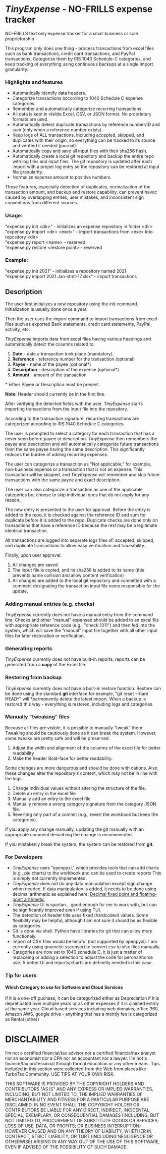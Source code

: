 # *TinyExpense* - NO-FRILLS expense tracker

NO-FRILLS text only expense tracker for a small business or sole proprietorship

This program only does one thing - process transactions from excel files
such as bank transactions, credit card transactions, and PayPal transactions,
Categorize them by IRS 1040 Schedule-C categories, and keep tracking of everything 
using continuous backups at a single import granularity.


### Highlights and features
- Automatically identify data headers.
- Categorize transactions according to 1040 Schedule C expense categories.
- Remember and automatically categorize recurring transactions.
- All data is kept in visible Excel, CSV, or JSON format. No proprietary formats are used.
- Automatically detect duplicate transactions by reference number/ID and sum (only when a reference number exists)
- Keep logs of ALL transactions, including accepted, skipped, and duplicates with their origin, so everything can be tracked to its source and verified if needed (journal).
- Automatically copy and save all input files with their sha256 hash.
- Automatically create a local git repository and backup the entire repo with log files and input files. The git repository is updated after each import with a proper log entry so the repository can be restored at input file granularity.
- Normalize expense amount to positive numbers.

These features, especially detection of duplicates, normalization of the transaction amount, and backup and restore capability, can prevent havoc caused by overlapping entries, user mistakes, and inconsistent sign conventions from different sources.


### Usage:
"expense.py init \<dir\>"               - initializes an expense repository in folder \<dir\>\
        "expense.py import \<dir\> \<exel\>"    - import transactions from \<exe\> into repository \<dir\>\
        "expense.py report \<name\>             - reserved\
        "expense.py restore \<restore point\>   - reserved

### Example:
"expense.py init 2021"                      - initializes a repository named 2021\
         "expense.py import 2021 Jan-stmt-17.xlsx"   - import transactions

## Description
The user first initializes a new repository using the *init* command. Initialization is usually done once a year.

Then the user uses the *import* command to import transactions from excel files such as exported Bank statements, credit card statements, PayPal activity, etc.

*TinyExpense* imports data from excel files having various headings and automatically detect the columns related to:
1. **Date**  - date a transaction took place (mandatory).
2. **Reference** - reference number for the transaction (optional)
3. **Payee** - name of the payee (optional*)
4. **Description** - description of the expense (optional*)
5. **Amount** - amount of the transaction

\* Either Payee or Description must be present.

**Note:** Header should currently be in the first line. 

After verifying the detected fields with the user, *TinyExpense* starts importing transactions from the input file into the repository.

According to the transaction signature, recurring transactions are categorized according to IRS 1040 Schedule C categories.

The user is prompted to select a category for each transaction that has a never seen before payee or description. *TinyExpense* then remembers the payee and description and will automatically categorize future transactions from the same payee having the same description. This significantly reduces the burden of adding recurring expenses.

The user can categorize a transaction as "Not applicable," for example, non-business expense or a transaction that is not an expense. This transaction will be skipped, and *TinyExpense* will remember and skip future transactions with the same payee and exact description.

The user can also categorize a transaction as one of the applicable categories but choose to skip individual ones that do not apply for any reason.

The new entry is presented to the user for approval. Before the entry is added to the repo, it is checked against the reference ID and sum for duplicate before it is added to the repo. Duplicate checks are done only on transactions that have a reference ID because the rest
may be a legitimate identical transaction.

All transactions are logged into separate logs files of: accepted, skipped, and duplicate transactions to allow easy verification and traceability.

Finally, upon user approval:
1. All changes are saved.
2. The input file is copied, and its sha256 is added to its name (this prevents name collision and allow content verification)
3. All changes are added to the local git repository and committed with a comment designating the transaction input file name responsible for the update.

### Adding manual entries (e.g. checks)
*TinyExpense* currently does not have a manual entry from the command line. Checks and other "manual" expensed should be added to an excel file with appropriate reference code (e.g., "check:1011") and then fed into the system, which will save the "manual" input file together with all other input files for later restoration or verification.

### Generating reports
*TinyExpense* currently does not have built-in reports; reports can be generated from a **copy** of the Excel file.

### Restoring from backup
*TinyExpense* currently does not have a built-in restore function. Restore can be done using the standard **git** interface
for example, "git reset --hard HEAD^" will **permanently* delete the latest import. When a backup is restored this way - everything
is restored, including logs and categories.

### Manually "tweaking" files
Because all files are visible, it is possible to manually "tweak" them. Tweaking should be cautiously done as it can break the system. However, some tweaks are pretty safe and will be preserved:
1. Adjust the width and alignment of the columns of the excel file for better readability
2. Make the header Bold-face for better readability.

Some changes are more dangerous and should be done with cations. Also, these changes alter the repository's content, which may not be in line with the logs. 

1. Change individual values without altering the structure of the file.
2. Delete an entry in the excel file
3. Manually add an entry to the excel file
4. Manually remove a wrong category signature from the category JSON file.
5. Reverting only part of a commit (e.g., revert the workbook but keep the categories).

If you apply any change manually, updating the git manually with an appropriate comment describing the change is recommended.

If you mistakenly break the system, the system can be restored from **git**.

### For Developers
- *TinyExpense* uses "openpyxl," which provides tools that can add charts (e.g., pie charts) to the workbook and can be used to create reports
   This is simply not currently implemented.
- *TinyExpense* does not do *any* data manipulation except sign change when needed. If data manipulation is added, it needs to be done using decimal arithmetic as explained here: [Decimal fixed point and floating-point arithmetic](https://docs.python.org/3/library/decimal.html)
- *TinyExpense* UI is spartan... good enough for me to work with, but can be significantly improved even if using TUI.
- The detection of header title uses fixed (hardcoded) values. Some flexibility may be helpful, although I am not sure it should be as flexible as categories.
- Git is done via shell. Python have libraries for git that can allow more functionaly. 
- Import of CSV files would be helpful (not supported by openpyxl). I am currently using gnumeric ssconvert to convert csv to xlsx files manually.
- Categories are now set to 1040 schedule C, it is just a matter of replaceing or adding a selection to adjust the code for peronal/home use.  A better UI and reports/charts are definetly needed in this case.

### Tip for users
#### Which Category to use for Software and Cloud Services
If it is a one-off puchase, it can be categorized either as Depreciation if it is depretioated over multiple years or as other expenses if it is claimed
entirly at the same year.
Cloud based services including web domains, office 360, Amazon AWS, google drive - anything that has a montly fee is categorized as Rental (other)

# DISCLAIMER
I’m not a certified financial/tax advisor nor a certified financial/tax analyst nor an economist nor a CPA nor an accountant nor a lawyer. 
I’m not a finance/tax professional through formal education or any other means. Tips included in this section were collected from the Web
from places like TurboTax Community. USE TIPS AT YOUR OWN RISK. 

THIS SOFTWARE IS PROVIDED BY THE COPYRIGHT HOLDERS AND CONTRIBUTORS "AS IS"
AND ANY EXPRESS OR IMPLIED WARRANTIES, INCLUDING, BUT NOT LIMITED TO, THE
IMPLIED WARRANTIES OF MERCHANTABILITY AND FITNESS FOR A PARTICULAR PURPOSE ARE
DISCLAIMED. IN NO EVENT SHALL THE COPYRIGHT HOLDER OR CONTRIBUTORS BE LIABLE
FOR ANY DIRECT, INDIRECT, INCIDENTAL, SPECIAL, EXEMPLARY, OR CONSEQUENTIAL
DAMAGES (INCLUDING, BUT NOT LIMITED TO, PROCUREMENT OF SUBSTITUTE GOODS OR
SERVICES; LOSS OF USE, DATA, OR PROFITS; OR BUSINESS INTERRUPTION) HOWEVER
CAUSED AND ON ANY THEORY OF LIABILITY, WHETHER IN CONTRACT, STRICT LIABILITY,
OR TORT (INCLUDING NEGLIGENCE OR OTHERWISE) ARISING IN ANY WAY OUT OF THE USE
OF THIS SOFTWARE, EVEN IF ADVISED OF THE POSSIBILITY OF SUCH DAMAGE.

